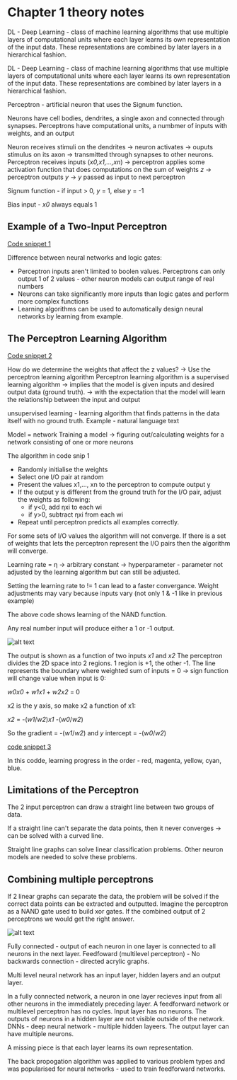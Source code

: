 # **Chapter 1 theory notes**

DL - Deep Learning - class of machine learning algorithms that use multiple layers of computational units where each layer learns its own representation of the input data. These representations are combined by later layers in a hierarchical fashion.

DL - Deep Learning - class of machine learning algorithms that use multiple layers of computational units where each layer learns its own representation of the input data. These representations are combined by later layers in a hierarchical fashion.

Perceptron - artificial neuron that uses the Signum function.

Neurons have cell bodies, dendrites, a single axon and connected through synapses.
Perceptrons have computational units, a numbmer of inputs with weights, and an output

Neuron receives stimuli on the dendrites -> neuron activates -> ouputs stimulus on its axon -> transmitted through synapses to other neurons.
Perceptron receives inputs (*x0,x1,...,xn*) -> perceptron applies some activation function that does computations on the sum of weights *z* -> perceptron outputs *y* -> *y* passed as input to next perceptron

Signum function - if input > 0, *y* = 1, else *y* = -1

Bias input - *x0* always equals 1

## Example of a Two-Input Perceptron
[Code snippet 1](https://github.com/JR0901/AI---Deep-Learning/blob/main/Chapter%201/Code%20snippet%201.py)

Difference between neural networks and logic gates:
- Perceptron inputs aren't limited to boolen values. Perceptrons can only output 1 of 2 values - other neuron models can output range of real numbers
- Neurons can take significantly more inputs than logic gates and perform more complex functions
- Learning algorithms can be used to automatically design neural networks by learning from example.

## The Perceptron Learning Algorithm

[Code snippet 2](https://github.com/JR0901/AI---Deep-Learning/blob/main/Chapter%201/Code%20snippet%202.py)

How do we determine the weights that affect the z values? -> Use the perceptron learning algorithm
Perceptron learning algorithm is a supervised learning algorithm
-> implies that the model is given inputs and desired output data (ground truth).
-> with the expectation that the model will learn the relationship between the input and output

unsupervised learning - learning algorithm that finds patterns in the data itself with no ground truth.
Example - natural language text

Model = network
Training a model -> figuring out/calculating weights for a network consisting of one or more neurons

The algorithm in code snip 1
- Randomly initialise the weights
- Select one I/O pair at random
- Present the values x1,..., xn to the perceptron to compute output y
- If the output y is different from the ground truth for the I/O pair, adjust the weights as following:
  - if y<0, add ηxi to each wi
  - if y>0, subtract ηxi from each wi
- Repeat until perceptron predicts all examples correctly.

For some sets of I/O values the algorithm will not converge.
If there is a set of weights that lets the perceptron represent the I/O pairs then the algorithm will converge.

Learning rate = η -> arbitrary constant -> hyperparameter - parameter not adjusted by the learning algorithm but can still be adjusted.

Setting the learning rate to != 1 can lead to a faster convergance.
Weight adjustments may vary because inputs vary (not only 1 & -1 like in previous example)

The above code shows learning of the NAND function.

Any real number input will produce either a 1 or -1 output. 

![alt text](https://learning.oreilly.com/api/v2/epubs/urn:orm:book:9780137470198/files/graphics/pg40_Image_16.jpg)

The output is shown as a function of two inputs *x1* and *x2*
The perceptron divides the 2D space into 2 regions. 1 region is +1, the other -1. The line represents the boundary where weighted sum of inputs = 0 -> sign function will change value when input is 0:

*w0x0* + *w1x1* + *w2x2* = 0

x2 is the y axis, so make x2 a function of x1:

*x2* = -(*w1*/*w2*)*x1* -(*w0*/*w2*)

So the gradient = -(*w1*/*w2*) and *y* intercept = -(*w0*/*w2*)

[code snippet 3](https://github.com/JR0901/AI---Deep-Learning/blob/main/Chapter%201/Code%20snippet%203.py)

In this codde, learning progress in the order - red, magenta, yellow, cyan, blue.

## Limitations of the Perceptron

The 2 input perceptron can draw a straight line between two groups of data.

If a straight line can't separate the data points, then it never converges -> can be solved with a curved line.

Straight line graphs can solve linear classification problems. Other neuron models are needed to solve these problems.

## Combining multiple perceptrons

If 2 linear graphs can separate the data, the problem will be solved if the correct data points can be extracted and outputted.
Imagine the perceptron as a NAND gate used to build xor gates.
If the combined output of 2 perceptrons we would get the right answer.

![alt text](https://learning.oreilly.com/api/v2/epubs/urn:orm:book:9780137470198/files/graphics/pg47_Image_25.jpg)

Fully connected - output of each neuron in one layer is connected to all neurons in the next layer.
Feedfoward (multilevel perceptron) - No backwards connection - directed acrylic graphs. 

Multi level neural network has an input layer, hidden layers and an output layer.

In a fully connected network, a neuron in one layer recieves input from all other neurons in the immediately preceding layer.
A feedforward network or multilevel perceptron has no cycles. Input layer has no neurons. The outputs of neurons in a hidden layer are not visible outside of the network.
DNNs - deep neural network - multiple hidden layeers. The output layer can have multiple neurons.

A missing piece is that each layer learns its own representation. 

The back propogation algorithm was applied to various problem types and was popularised for neural networks - used to train feedforward networks.